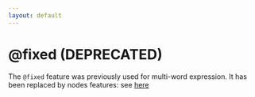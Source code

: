 ```yaml
---
layout: default
---
```


# **@fixed** (DEPRECATED)

The `@fixed` feature was previously used for multi-word expression.
It has been replaced by nodes features: see [here](../../particular_phenomena/idioms_titles)


